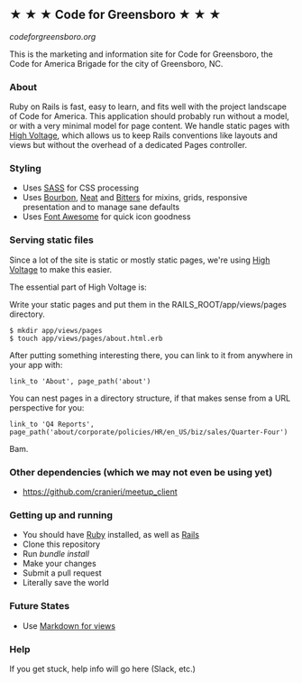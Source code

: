 ## ★ ★ ★ Code for Greensboro ★ ★ ★
_codeforgreensboro.org_

This is the marketing and information site for Code for Greensboro, the Code for America Brigade for the city of Greensboro, NC.

### About
Ruby on Rails is fast, easy to learn, and fits well with the project landscape of Code for America. This application should probably run without a model, or with a very minimal model for page content. We handle static pages with [High Voltage](https://github.com/thoughtbot/high_voltage), which allows us to keep Rails conventions like layouts and views but without the overhead of a dedicated Pages controller.

### Styling
- Uses [SASS](http://sass-lang.com) for CSS processing
- Uses [Bourbon](http://www.bourbon.io), [Neat](http://www.neat.io) and [Bitters](http://www.bitters.io) for mixins, grids, responsive presentation and to manage sane defaults
- Uses [Font Awesome](https://github.com/bokmann/font-awesome-rails) for quick icon goodness

### Serving static files
Since a lot of the site is static or mostly static pages, we're using [High Voltage](https://github.com/thoughtbot/high_voltage) to make this easier.

The essential part of High Voltage is:

Write your static pages and put them in the RAILS_ROOT/app/views/pages directory.

	$ mkdir app/views/pages
	$ touch app/views/pages/about.html.erb

After putting something interesting there, you can link to it from anywhere in your app with:

	link_to 'About', page_path('about')

You can nest pages in a directory structure, if that makes sense from a URL perspective for you:

	link_to 'Q4 Reports', page_path('about/corporate/policies/HR/en_US/biz/sales/Quarter-Four')

Bam.

### Other dependencies (which we may not even be using yet)
- https://github.com/cranieri/meetup_client

### Getting up and running
- You should have [Ruby](https://www.ruby-lang.org/en/) installed, as well as [Rails](http://rubyonrails.org/)
- Clone this repository
- Run _bundle install_
- Make your changes
- Submit a pull request
- Literally save the world

### Future States
- Use [Markdown for views](http://stackoverflow.com/questions/4163560/how-can-i-automatically-render-partials-using-markdown-in-rails-3/10131299#10131299)

### Help
If you get stuck, help info will go here (Slack, etc.)

